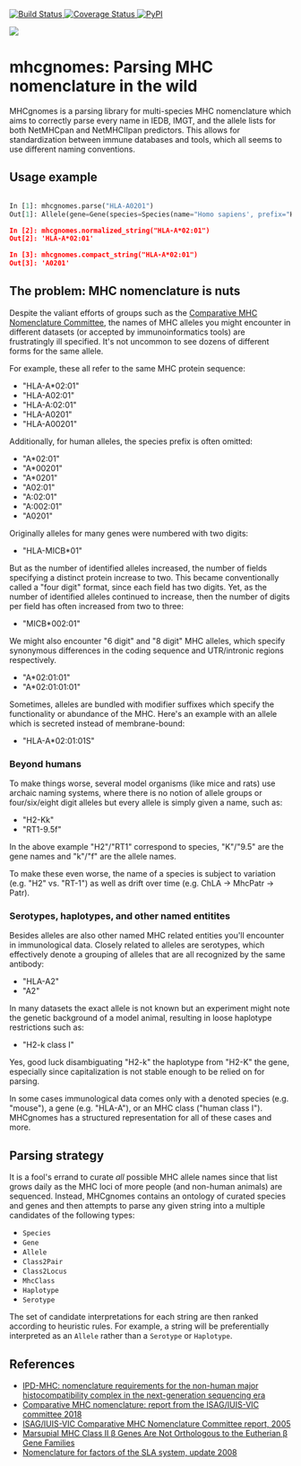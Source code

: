 <a href="https://travis-ci.com/til-unc/mhcgnomes">
    <img src="https://travis-ci.com/til-unc/mhcgnomes.svg?branch=master" alt="Build Status" />
</a>
<a href="https://coveralls.io/github/til-unc/mhcgnomes?branch=master">
    <img src="https://coveralls.io/repos/til-unc/mhcgnomes/badge.svg?branch=master&service=github" alt="Coverage Status" />
</a>
<a href="https://pypi.python.org/pypi/mhcgnomes/">
    <img src="https://img.shields.io/pypi/v/mhcgnomes.svg?maxAge=1000" alt="PyPI" />
</a>


![](gnome-red-text.png) 

# mhcgnomes: Parsing MHC nomenclature in the wild

MHCgnomes is a parsing library for multi-species MHC nomenclature which
aims to correctly parse every name in IEDB, IMGT, and the allele lists
for both NetMHCpan and NetMHCIIpan predictors. This allows for standardization
between immune databases and tools, which all seems to use different naming
conventions.


## Usage example

```python

In [1]: mhcgnomes.parse("HLA-A0201")
Out[1]: Allele(gene=Gene(species=Species(name="Homo sapiens', prefix="HLA"), name="A"), allele_fields=("02", "01"), annotations=(), mutations=())

In [2]: mhcgnomes.normalized_string("HLA-A*02:01")
Out[2]: 'HLA-A*02:01'

In [3]: mhcgnomes.compact_string("HLA-A*02:01")
Out[3]: 'A0201'

```

## The problem: MHC nomenclature is nuts

Despite the valiant efforts of groups such as the [Comparative MHC Nomenclature Committee](https://www.ebi.ac.uk/ipd/mhc/committee/), the names of MHC alleles you might encounter in different datasets (or accepted by immunoinformatics tools) are frustratingly ill specified. It's not uncommon to see dozens of different forms for the same allele.

For example, these all refer to the same MHC protein sequence:

* "HLA-A\*02:01"
* "HLA-A02:01"
* "HLA-A:02:01"
* "HLA-A0201"
* "HLA-A00201"

Additionally, for human alleles, the species prefix is often omitted:

* "A\*02:01"
* "A\*00201"
* "A\*0201"
* "A02:01"
* "A:02:01"
* "A:002:01"
* "A0201"

Originally alleles for many genes were numbered with two digits:

* "HLA-MICB*01"

But as the number of identified alleles increased, the number of
fields specifying a distinct protein increase to two. This became 
conventionally called a "four digit" format, since each field has two
digits. Yet, as the number of identified alleles continued to increase, then 
the number of digits per field has often increased from two to three: 

* "MICB*002:01"

We might also encounter "6 digit" and "8 digit" MHC alleles, which specify 
synonymous differences in the coding sequence and UTR/intronic regions respectively.

* "A\*02:01:01"
* "A\*02:01:01:01"

Sometimes, alleles are bundled with modifier suffixes which specify 
the functionality or abundance of the MHC. Here's an example with an allele
which is secreted instead of membrane-bound:

* "HLA-A\*02:01:01S"

### Beyond humans

To make things worse, several model organisms (like mice and rats) use archaic
naming systems, where there is no notion of allele groups or four/six/eight
digit alleles but every allele is simply given a name, such as:

* "H2-Kk"
* "RT1-9.5f"


In the above example "H2"/"RT1" correspond to species, "K"/"9.5" are
the gene names and "k"/"f" are the allele names.

To make these even worse, the name of a species is subject to variation (e.g. "H2" vs. "RT-1") as well as drift over time (e.g. ChLA -> MhcPatr -> Patr).  

### Serotypes, haplotypes, and other named entitites

Besides alleles are also other named MHC related entities you'll encounter in immunological data. Closely related to alleles are serotypes, which effectively denote a grouping of alleles that are all recognized by the same antibody:

* "HLA-A2"
* "A2"

In many datasets the exact allele is not known but an experiment might note the genetic background of a model animal, resulting in loose haplotype restrictions such as: 

* "H2-k class I"

Yes, good luck disambiguating "H2-k" the haplotype from "H2-K" the gene, especially since capitalization is not stable enough to be relied on for parsing. 

In some cases immunological data comes only with a denoted species (e.g. "mouse"), a gene (e.g. "HLA-A"), or an MHC class ("human class I"). MHCgnomes has a structured representation for all of these cases and more. 

## Parsing strategy

It is a fool's errand to curate *all* possible MHC allele names since that list grows daily as the MHC loci of more people (and non-human animals) are sequenced. Instead, MHCgnomes contains an ontology of curated species and genes and then attempts to parse any given string into a multiple candidates of the following types:

* `Species`
* `Gene`
* `Allele`
* `Class2Pair`
* `Class2Locus`
* `MhcClass`
* `Haplotype`
* `Serotype`


The set of candidate interpretations for each string are then 
ranked according to heuristic rules. For example, a string will be 
preferentially interpreted as an `Allele` rather than a `Serotype` 
or `Haplotype`. 

## References

* [IPD-MHC: nomenclature requirements for the non-human major histocompatibility complex in the next-generation sequencing era](https://link.springer.com/article/10.1007%2Fs00251-018-1072-4)
* [Comparative MHC nomenclature: report from the ISAG/IUIS-VIC committee 2018]()
* [ISAG/IUIS-VIC Comparative MHC Nomenclature
Committee report, 2005](https://link.springer.com/content/pdf/10.1007%2Fs00251-005-0071-4.pdf)
* [Marsupial MHC Class II β Genes Are Not Orthologous to the Eutherian β Gene Families]()
* [Nomenclature for factors of the SLA system, update 2008](https://www.ncbi.nlm.nih.gov/pubmed/19317739)
